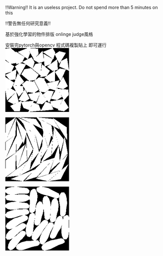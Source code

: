 !!Warning!! It is an useless project. Do not spend more than 5 minutes on this

!!警告無任何研究意義!! 

基於強化學習的物件排版
onlinge judge風格

安裝完pytorch與opencv 程式碼複製貼上 即可運行
![image](https://github.com/ga544523/2D-object-packing-using-deep-reinforcement-learning/blob/master/four44.png?raw=true)




![image](https://github.com/ga544523/2D-object-packing-using-deep-reinforcement-learning/blob/master/bigtri36.png?raw=true)



![image](https://github.com/ga544523/2D-object-packing-using-deep-reinforcement-learning/blob/master/shoe20.png?raw=true)
